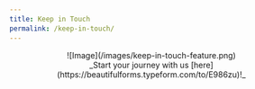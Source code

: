 ```yaml
---
title: Keep in Touch
permalink: /keep-in-touch/
---
```


<p align="center">
![Image](/images/keep-in-touch-feature.png)</br>
_Start your journey with us [here](https://beautifulforms.typeform.com/to/E986zu)!_
</p>
